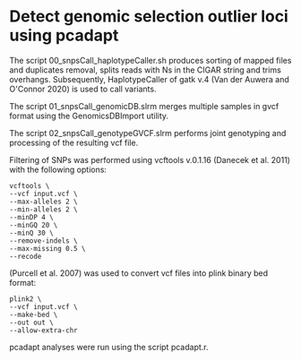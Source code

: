 # Detect genomic selection outlier loci using pcadapt

The script 00_snpsCall_haplotypeCaller.sh produces sorting of mapped files and duplicates removal, splits reads with Ns in the CIGAR string and trims overhangs. Subsequently, HaplotypeCaller of gatk v.4 (Van der Auwera and O'Connor 2020) is used to call variants.

The script 01_snpsCall_genomicDB.slrm merges multiple samples in gvcf format using the GenomicsDBImport utility.

The script 02_snpsCall_genotypeGVCF.slrm performs joint genotyping and processing of the resulting vcf file.

Filtering of SNPs was performed using vcftools v.0.1.16 (Danecek et al. 2011) with the following options:
```
vcftools \
--vcf input.vcf \
--max-alleles 2 \
--min-alleles 2 \
--minDP 4 \
--minGQ 20 \
--minQ 30 \
--remove-indels \
--max-missing 0.5 \
--recode
 ```
 
(Purcell et al. 2007) was used to convert vcf files into plink binary bed format:
 ```
 plink2 \
 --vcf input.vcf \
 --make-bed \
 --out out \
 --allow-extra-chr
 ```
 pcadapt analyses were run using the script pcadapt.r.
